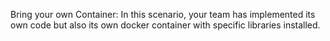 Bring your own Container: In this scenario, your team has implemented its own code but also its own docker container with specific libraries installed.
